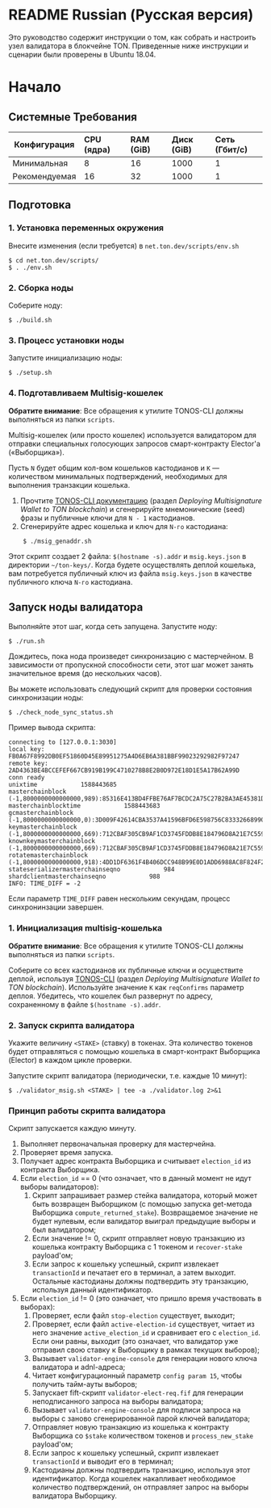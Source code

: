 # README Russian (Русская версия)

Это руководство содержит инструкции о том, как собрать и настроить узел валидатора в блокчейне TON. Приведенные ниже инструкции и сценарии были проверены в Ubuntu 18.04.

# Начало

## Системные Требования
| Конфигурация | CPU (ядра) | RAM (GiB) | Диск (GiB) | Сеть (Гбит/с)|
|---|:---|:---|:---|:---|
| Минимальная |8|16|1000|1|
| Рекомендуемая |16|32|1000|1| 

## Подготовка
### 1. Установка переменных окружения
Внесите изменения (если требуется) в `net.ton.dev/scripts/env.sh`
    
    $ cd net.ton.dev/scripts/
    $ . ./env.sh 
### 2. Сборка ноды
Соберите ноду:

    $ ./build.sh
### 3. Процесс установки ноды
Запустите инициализацию ноды:

    $ ./setup.sh
### 4. Подготавливаем Multisig-кошелек
**Обратите внимание**: Все обращения к утилите TONOS-CLI должны выполняться из папки `scripts`.

Multisig-кошелек (или просто кошелек) используется валидатором для отправки специальных голосующих запросов 
смарт-контракту Elector'а («Выборщика»).

Пусть `N` будет общим кол-вом кошельков кастодианов и `K` — количеством минимальных подтверждений, необходимых 
для выполнения транзакции кошелька.

1. Прочтите [TONOS-CLI документацию](https://docs.ton.dev/86757ecb2/v/0/p/94921e-running-tonos-cli-with-tails-os-and-working-with-multisignature-wallet) 
(раздел *Deploying Multisignature Wallet to TON blockchain*) и сгенерируйте мнемонические (seed) фразы и публичные ключи 
для `N - 1` кастодианов.
2. Сгенерируйте адрес кошелька и ключ для `N-го` кастодиана:
```
    $ ./msig_genaddr.sh
```
Этот скрипт создает 2 файла: `$(hostname -s).addr` и `msig.keys.json` в директории `~/ton-keys/`. 
Когда будете осуществлять деплой кошелька, вам потребуется публичный ключ из файла `msig.keys.json` 
в качестве публичного ключа `N-го` кастодиана.

## Запуск ноды валидатора
Выполняйте этот шаг, когда сеть запущена.
Запустите ноду:

    $ ./run.sh
  
Дождитесь, пока нода произведет синхронизацию с мастерчейном. В зависимости от пропускной способности сети, 
этот шаг может занять значительное время (до нескольких часов).

Вы можете использовать следующий скрипт для проверки состояния синхронизации ноды:

    $ ./check_node_sync_status.sh

Пример вывода скрипта:
```
connecting to [127.0.0.1:3030]
local key: FB0A67F8992DB0EF51860D45E89951275A4D6EB6A381BBF99023292982F97247
remote key: 2AD4363BE4BCCEFEF667CB919B199C4710278B8E2B0D972E18D1E5A17B62A99D
conn ready
unixtime            1588443685
masterchainblock            (-1,8000000000000000,989):85316E413BD4FFBE76AF7BCDC2A75C27B2BA3AE45381D0CE7B5684949447DF07:6D975F062203F2A2F913FC528387036F47B27AB156B76E4127C186E32A6ED9C3
masterchainblocktime            1588443683
gcmasterchainblock            (-1,8000000000000000,0):3D009F42614CBA3537A41596BFD6E598756C83332668990C914D67A3B137D37D:40D1F2B2588A6A00D8AB05C8C1E944E42B172B5C111867B70DBC41009EE10C55
keymasterchainblock            (-1,8000000000000000,669):712CBAF305CB9AF1CD3745FDDB8E184796D8A21E7C559A42EB6B68D8B2F2FF89:3B03B9075B20BD1E6111492C41756F337FF649C6C89B9F87D446FAC47DCFD2BB
knownkeymasterchainblock            (-1,8000000000000000,669):712CBAF305CB9AF1CD3745FDDB8E184796D8A21E7C559A42EB6B68D8B2F2FF89:3B03B9075B20BD1E6111492C41756F337FF649C6C89B9F87D446FAC47DCFD2BB
rotatemasterchainblock            (-1,8000000000000000,918):4DD1DF6361F4B406DCC948B99E0D1ADD6988AC8F824F2E1B263CFED2AD46742E:12A8599C16C5EF1B09713F7EC91E2F765E97545F046FE6871DCD0C82E0377036
stateserializermasterchainseqno            984
shardclientmasterchainseqno            988
INFO: TIME_DIFF = -2
```
Если параметр `TIME_DIFF` равен нескольким секундам, процесс синхронинзации завершен.

### 1. Инициализация multisig-кошелька

**Обратите внимание**: Все обращения к утилите TONOS-CLI должны выполняться из папки `scripts`.


Соберите со всех кастодианов их публичные ключи и осуществите деплой, 
используя [TONOS-CLI](https://docs.ton.dev/86757ecb2/v/0/p/94921e-running-tonos-cli-with-tails-os-and-working-with-multisignature-wallet) 
(раздел *Deploying Multisignature Wallet to TON blockchain*). 
Используйте значение `K` как `reqConfirms` параметр деплоя.
Убедитесь, что кошелек был развернут по адресу, сохраненному в файле `$(hostname -s).addr`.


### 2. Запуск скрипта валидатора

Укажите величину `<STAKE>` (ставку) в токенах. Эта количество токенов будет отправляться с помощью кошелька в смарт-контракт 
Выборщика (Elector) в каждом цикле проверки.

Запустите скрипт валидатора (периодически, т.е. каждые 10 минут):

    $ ./validator_msig.sh <STAKE> | tee -a ./validator.log 2>&1

### Принцип работы скрипта валидатора

Скрипт запускается каждую минуту.

1. Выполняет первоначальная проверку для мастерчейна.
2. Проверяет время запуска.
3. Получает адрес контракта Выборщика и считывает `election_id` из контракта Выборщика.
4. Если `election_id` == 0 (что означает, что в данный момент не идут выборы валидаторов):
    1. Скрипт запрашивает размер стейка валидатора, который может быть возвращен Выборщиком (с помощью запуска get-метода 
       Выборщика `compute_returned_stake`). Возвращаемое значение не будет нулевым, если валидатор выиграл предыдущие 
       выборы и был валидатором;
    2. Если значение != 0, скрипт отправляет новую транзакцию из кошелька контракту Выборщика с 1 токеном и `recover-stake` payload'ом;
    3. Если запрос к кошельку успешный, скрипт извлекает `transactionId` и печатает его в терминал, а затем выходит. 
       Остальные кастодианы должны подтвердить эту транзакцию, используя данный идентификатор.
5. Если `election_id` != 0 (это означает, что пришло время участвовать в выборах):
    1. Проверяет, если файл `stop-election` существует, выходит;
    2. Проверяет, если файл `active-election-id` существует, читает из него значение `active_election_id` и сравнивает 
       его с `election_id`. Если они равны, выходит (это означает, что валидатор уже отправил свою ставку к Выборщику 
       в рамках текущих выборов);
    3. Вызывает `validator-engine-console` для генерации нового ключа валидатора и adnl-адреса;
    4. Читает конфигурационный параметр `config param 15`, чтобы получить тайм-ауты выборов;
    5. Запускает fift-скрипт `validator-elect-req.fif` для генерации неподписанного запроса на выборы валидатора;
    6. Вызывает `validator-engine-console` для подписи запроса на выборы с заново сгенерированной парой ключей валидатора;
    7. Отправляет новую транзакцию из кошелька к контракту Выборщика со `$stake` количеством токенов и `process_new_stake` 
       payload'ом;
    8. Если запрос к кошельку успешный, скрипт извлекает `transactionId` и выводит его в терминал;
    9. Кастодианы должны подтвердить транзакцию, используя этот идентификатор. Когда кошелек накапливает 
       необходимое количество подтверждений, он отправляет запрос на выборы валидатора Выборщику.



